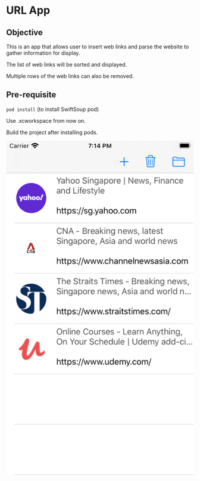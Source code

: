 #  URL App

## Objective

This is an app that allows user to insert web links and parse the website to gather information for display.

The list of web links will be sorted and displayed. 

Multiple rows of the web links can also be removed.

## Pre-requisite

`pod install`
(to install SwiftSoup pod)

Use .xcworkspace from now on.

Build the project after installing pods.


![Screenshot](Documentation/Simulator.png)
